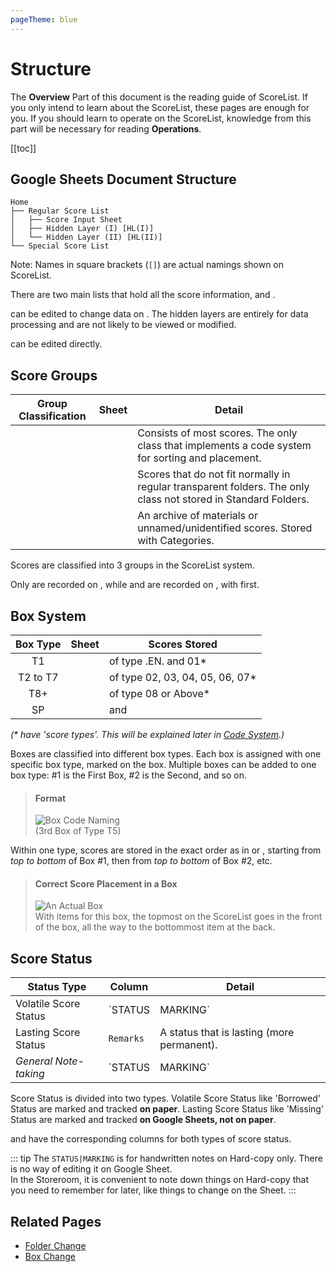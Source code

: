 ```yaml
---
pageTheme: blue
---
```


# Structure
The **Overview** Part of this document is the reading guide of ScoreList. If you only intend to learn about the ScoreList, these pages are enough for you. If you should learn to operate on the ScoreList, knowledge from this part will be necessary for reading **Operations**.

[[toc]]

## Google Sheets Document Structure
```
Home
├── Regular Score List
│   ├── Score Input Sheet
│   ├── Hidden Layer (I) [HL(I)]
│   └── Hidden Layer (II) [HL(II)]
└── Special Score List
```
Note: Names in square brackets (`[]`) are actual namings shown on ScoreList.

There are two main lists that hold all the score information, <regular-score-list /> and <special-score-list />.

<p><score-input-sheet /> can be edited to change data on <regular-score-list />. The hidden layers are entirely for data processing and are not likely to be viewed or modified.</p>

<p><special-score-list /> can be edited directly.</p>

## Score Groups

| Group Classification | Sheet | Detail |
| -------------------- | ----- | ------ |
| <regular-scores /> | <regular-score-list /> | Consists of most scores. The only class that implements a code system for sorting and placement. |
| <oversized-scores /> | <special-score-list /> | Scores that do not fit normally in regular transparent folders. The only class not stored in Standard Folders. |
| <technical-papers /> | <special-score-list /> | An archive of materials or unnamed/unidentified scores. Stored with Categories. |

Scores are classified into 3 groups in the ScoreList system.

Only <regular-scores /> are recorded on <regular-score-list />, while <technical-papers /> and <oversized-scores /> are recorded on <special-score-list />, with <technical-papers /> first.

## Box System

| Box Type | Sheet | Scores Stored |
|:--------:|:----------:| ------ |
| T1 | <regular-score-list /> | <regular-scores /> of type .EN. and 01* |
| T2 to T7 | <regular-score-list /> | <regular-scores /> of type 02, 03, 04, 05, 06, 07* |
| T8+ | <regular-score-list /> | <regular-scores /> of type 08 or Above* |
| SP | <special-score-list /> | <technical-papers /> and <oversized-scores /> |
*(\*<regular-scores /> have 'score types'. This will be explained later in [Code System](./regular-score-list#code-system).)*

Boxes are classified into different box types. Each box is assigned with one specific box type, marked on the box. Multiple boxes can be added to one box type: #1 is the First Box, #2 is the Second, and so on.

> #### Format
> ![Box Code Naming](/doc/assets/img/box-naming.png)  
> (3rd Box of Type T5)  

Within one type, scores are stored in the exact order as in <regular-score-list /> or <special-score-list />, starting from *top to bottom* of Box #1, then from *top to bottom* of Box #2, etc.

> #### Correct Score Placement in a Box
> ![An Actual Box](/doc/assets/img/box-photo.png)  
> With items for this box, the topmost on the ScoreList goes in the front of the box, all the way to the bottommost item at the back.

## Score Status

| Status Type | Column | Detail |
| ----------- | ------ | ------ |
| Volatile Score Status | `STATUS|MARKING` | A status that is volatile (more temporary). |
| Lasting Score Status | `Remarks` | A status that is lasting (more permanent). |
| *General Note-taking* | `STATUS|MARKING` | Any notes can be marked on `STATUS|MARKING`. |

Score Status is divided into two types. Volatile Score Status like 'Borrowed' Status are marked and tracked **on paper**. Lasting Score Status like 'Missing' Status are marked and tracked **on Google Sheets, not on paper**.

<p><regular-score-list /> and <special-score-list /> have the corresponding columns for both types of score status.</p>

::: tip
The `STATUS|MARKING` is for handwritten notes on Hard-copy only. There is no way of editing it on Google Sheet.  
In the Storeroom, it is convenient to note down things on Hard-copy that you need to remember for later, like things to change on the Sheet.
:::

## Related Pages
* [Folder Change](./handling-existing-scores#folder-change)
* [Box Change](./handling-existing-scores#box-change)
